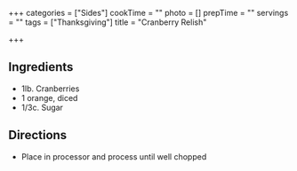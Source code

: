 +++
categories = ["Sides"]
cookTime = ""
photo = []
prepTime = ""
servings = ""
tags = ["Thanksgiving"]
title = "Cranberry Relish"

+++
## Ingredients
- 1lb. Cranberries
- 1 orange, diced
- 1/3c. Sugar

## Directions
- Place in processor and process until well chopped